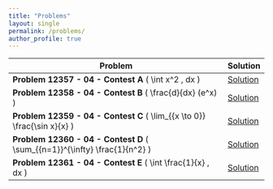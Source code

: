 ```yaml
---
title: "Problems"
layout: single
permalink: /problems/
author_profile: true
---
```

| **Problem** | **Solution** |
|-------------|--------------|
| **Problem 12357 - 04 - Contest A** \( \int x^2 \, dx \) | [Solution](path/to/solution1.pdf) |
| **Problem 12358 - 04 - Contest B** \( \frac{d}{dx} (e^x) \) | [Solution](path/to/solution2.pdf) |
| **Problem 12359 - 04 - Contest C** \( \lim_{{x \to 0}} \frac{\sin x}{x} \) | [Solution](path/to/solution3.pdf) |
| **Problem 12360 - 04 - Contest D** \( \sum_{{n=1}}^{\infty} \frac{1}{n^2} \) | [Solution](path/to/solution4.pdf) |
| **Problem 12361 - 04 - Contest E** \( \int \frac{1}{x} \, dx \) | [Solution](path/to/solution5.pdf) |
